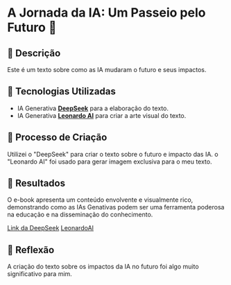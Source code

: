 # A Jornada da IA: Um Passeio pelo Futuro 🌌

## 📒 Descrição
Este é um texto sobre como as IA mudaram o futuro e seus impactos.

## 🤖 Tecnologias Utilizadas
- IA Generativa **[DeepSeek](https://chat.deepseek.com/)** para a elaboração do texto.
- IA Generativa **[Leonardo AI](https://leonardo.ai)** para criar a arte visual do texto.


## 🧐 Processo de Criação
Utilizei o "DeepSeek" para  criar o texto sobre o futuro e impacto das IA. 
o "Leonardo AI" foi usado para gerar imagem exclusiva para o meu texto.

## 🚀 Resultados
O e-book apresenta um conteúdo envolvente e visualmente rico, demonstrando como as IAs Genativas podem ser uma ferramenta poderosa na educação e na disseminação do conhecimento.

[Link da DeepSeek](https://chat.deepseek.com/a/chat/s/080b34d2-876f-400e-962f-20924cd66d6b)
[LeonardoAI](https://cdn.leonardo.ai/users/4a703b99-e5ea-4613-9b15-10fbf94177c2/generations/dd5c827d-c592-4175-9649-2baf79859b63/segments/2:4:1/Flux_Dev_A_futuristic_depiction_of_an_artificial_intelligence__1.jpeg)

## 💭 Reflexão
A criação do texto sobre  os impactos da IA no futuro foi algo  muito significativo para mim.
